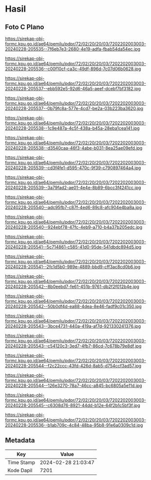 # Hasil

## Foto C Plano

https://sirekap-obj-formc.kpu.go.id/ae64/pemilu/pdpr/72/02/20/20/03/7202202003003-20240228-205535--7f6eb7e3-2680-4e19-adfa-fbab54da54ec.jpg

https://sirekap-obj-formc.kpu.go.id/ae64/pemilu/pdpr/72/02/20/20/03/7202202003003-20240228-205536--c00f10cf-ca3c-49df-896d-7c07d06b0628.jpg

https://sirekap-obj-formc.kpu.go.id/ae64/pemilu/pdpr/72/02/20/20/03/7202202003003-20240228-205537--ebb592e5-92d6-46a5-aeef-dcebf7bf3182.jpg

https://sirekap-obj-formc.kpu.go.id/ae64/pemilu/pdpr/72/02/20/20/03/7202202003003-20240228-205537--0b79fc8a-577e-4cd7-be2a-03b223ba3620.jpg

https://sirekap-obj-formc.kpu.go.id/ae64/pemilu/pdpr/72/02/20/20/03/7202202003003-20240228-205538--1c9e487a-4c5f-438a-b45a-28eba1cea141.jpg

https://sirekap-obj-formc.kpu.go.id/ae64/pemilu/pdpr/72/02/20/20/03/7202202003003-20240228-205538--d3540caa-46f3-4abe-b031-8ea25ae09efd.jpg

https://sirekap-obj-formc.kpu.go.id/ae64/pemilu/pdpr/72/02/20/20/03/7202202003003-20240228-205539--cd3f4fe1-d595-470c-9f39-c790897464a4.jpg

https://sirekap-obj-formc.kpu.go.id/ae64/pemilu/pdpr/72/02/20/20/03/7202202003003-20240228-205539--3a79fad2-ae01-4e4e-8b89-6bcc3f4241cc.jpg

https://sirekap-obj-formc.kpu.go.id/ae64/pemilu/pdpr/72/02/20/20/03/7202202003003-20240228-205540--adc95fb7-c87f-4ed6-89c8-afc904e4ba8a.jpg

https://sirekap-obj-formc.kpu.go.id/ae64/pemilu/pdpr/72/02/20/20/03/7202202003003-20240228-205540--924ebf78-47fc-4eb9-a710-b4a37b205edc.jpg

https://sirekap-obj-formc.kpu.go.id/ae64/pemilu/pdpr/72/02/20/20/03/7202202003003-20240228-205541--5c714861-c585-41d0-95de-541dbdc894d5.jpg

https://sirekap-obj-formc.kpu.go.id/ae64/pemilu/pdpr/72/02/20/20/03/7202202003003-20240228-205541--2fc1d5b0-989e-4889-bbd9-cff3ac8cd0b6.jpg

https://sirekap-obj-formc.kpu.go.id/ae64/pemilu/pdpr/72/02/20/20/03/7202202003003-20240228-205542--8b0eebd7-fe61-451b-9761-db2f2f012b4e.jpg

https://sirekap-obj-formc.kpu.go.id/ae64/pemilu/pdpr/72/02/20/20/03/7202202003003-20240228-205542--50b0df4d-ea88-4dea-8e46-fadf9c01c350.jpg

https://sirekap-obj-formc.kpu.go.id/ae64/pemilu/pdpr/72/02/20/20/03/7202202003003-20240228-205543--3bce4731-440a-419a-af7d-921330241376.jpg

https://sirekap-obj-formc.kpu.go.id/ae64/pemilu/pdpr/72/02/20/20/03/7202202003003-20240228-205543--c54120c3-3ed7-4fb7-86cd-7c678b79e8df.jpg

https://sirekap-obj-formc.kpu.go.id/ae64/pemilu/pdpr/72/02/20/20/03/7202202003003-20240228-205544--f2c22ccc-43fd-426d-8ab5-d754ccf3ad57.jpg

https://sirekap-obj-formc.kpu.go.id/ae64/pemilu/pdpr/72/02/20/20/03/7202202003003-20240228-205544--126e3270-78a7-46cc-a845-bc6805a5e11d.jpg

https://sirekap-obj-formc.kpu.go.id/ae64/pemilu/pdpr/72/02/20/20/03/7202202003003-20240228-205545--c6308d76-8921-44dd-b12e-64f2b1c5bf3f.jpg

https://sirekap-obj-formc.kpu.go.id/ae64/pemilu/pdpr/72/02/20/20/03/7202202003003-20240228-205536--b1ab709c-4c84-48ba-95b8-91e6a0309c1d.jpg


## Metadata

| Key        | Value               |
| ---------- | ------------------- |
| Time Stamp | 2024-02-28 21:03:47 |
| Kode Dapil | 7201                |



